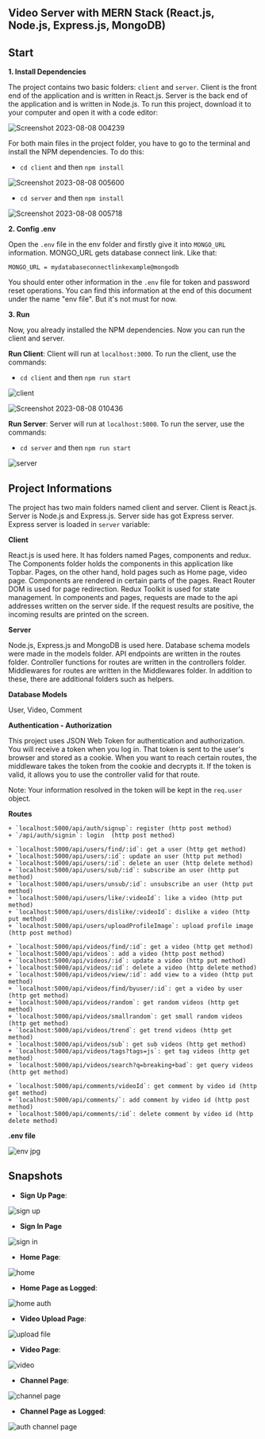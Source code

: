 ## Video Server with MERN Stack (React.js, Node.js, Express.js, MongoDB)

## Start

**1. Install Dependencies**

The project contains two basic folders: `client` and `server`. Client is the front end of the application and is written in React.js. Server is the back end of the application and is written in Node.js. To run this project, download it to your computer and open it with a code editor:

![Screenshot 2023-08-08 004239](https://github.com/Achint2103/VideoServer/assets/87437738/3571fd0f-73e9-4716-9ac5-5d88f58aceac)



For both main files in the project folder, you have to go to the terminal and install the NPM dependencies. To do this:

- `cd client` and then `npm install`

![Screenshot 2023-08-08 005600](https://github.com/Achint2103/VideoServer/assets/87437738/84f842c1-43c5-42de-a198-3dd95c698782)


- `cd server` and then `npm install`

![Screenshot 2023-08-08 005718](https://github.com/Achint2103/VideoServer/assets/87437738/4baf2cbc-ac58-430e-a2d7-9c328cb14d18)


**2. Config .env**

Open the `.env` file in the env folder and firstly give it into `MONGO_URL` information. MONGO_URL gets database connect link. Like that:

`MONGO_URL = mydatabaseconnectlinkexample@mongodb`

You should enter other information in the `.env` file for token and password reset operations. You can find this information at the end of this document under the name "env file". But it's not must for now.

**3. Run**

Now, you already installed the NPM dependencies. Now you can run the client and server.

**Run Client**: Client will run at `localhost:3000`. To run the client, use the commands:

- `cd client` and then `npm run start`

![client](https://user-images.githubusercontent.com/101933251/201528501-28771b7e-18f0-4d71-bd7e-d658ceb6e47f.jpg)

![Screenshot 2023-08-08 010436](https://github.com/Achint2103/VideoServer/assets/87437738/db6fc041-d58c-478f-8d91-b1d8e49276ce)


**Run Server**: Server will run at `localhost:5000`. To run the server, use the commands:

- `cd server` and then `npm run start`

![server](https://user-images.githubusercontent.com/101933251/202870980-aa0960ec-6921-4729-a5af-eea189b612d9.jpg)

## Project Informations

The project has two main folders named client and server. Client is React.js. Server is Node.js and Express.js. Server side has got Express server. Express server is loaded in `server` variable:

**Client**

React.js is used here. It has folders named Pages, components and redux. The Components folder holds the components in this application like Topbar. Pages, on the other hand, hold pages such as Home page, video page. Components are rendered in certain parts of the pages. React Router DOM is used for page redirection. Redux Toolkit is used for state management. In components and pages, requests are made to the api addresses written on the server side. If the request results are positive, the incoming results are printed on the screen.

**Server**

Node.js, Express.js and MongoDB is used here. Database schema models were made in the models folder. API endpoints are written in the routes folder. Controller functions for routes are written in the controllers folder. Middlewares for routes are written in the Middlewares folder. In addition to these, there are additional folders such as helpers.

**Database Models**

User, Video, Comment

**Authentication - Authorization**

This project uses JSON Web Token for authentication and authorization. You will receive a token when you log in. That token is sent to the user's browser and stored as a cookie. When you want to reach certain routes, the middleware takes the token from the cookie and decrypts it. If the token is valid, it allows you to use the controller valid for that route.

Note: Your information resolved in the token will be kept in the `req.user` object.

**Routes**

    + `localhost:5000/api/auth/signup`: register (http post method)
    + `/api/auth/signin`: login  (http post method)

    + `localhost:5000/api/users/find/:id`: get a user (http get method)
    + `localhost:5000/api/users/:id`: update an user (http put method)
    + `localhost:5000/api/users/:id`: delete an user (http delete method)
    + `localhost:5000/api/users/sub/:id`: subscribe an user (http put method)
    + `localhost:5000/api/users/unsub/:id`: unsubscribe an user (http put method)
    + `localhost:5000/api/users/like/:videoId`: like a video (http put method)
    + `localhost:5000/api/users/dislike/:videoId`: dislike a video (http put method)
    + `localhost:5000/api/users/uploadProfileImage`: upload profile image (http post method)

    + `localhost:5000/api/videos/find/:id`: get a video (http get method)
    + `localhost:5000/api/videos`: add a video (http post method)
    + `localhost:5000/api/videos/:id`: update a video (http put method)
    + `localhost:5000/api/videos/:id`: delete a video (http delete method)
    + `localhost:5000/api/videos/view/:id`: add view to a video (http put method)
    + `localhost:5000/api/videos/find/byuser/:id`: get a video by user (http get method)
    + `localhost:5000/api/videos/random`: get random videos (http get method)
    + `localhost:5000/api/videos/smallrandom`: get small random videos (http get method)
    + `localhost:5000/api/videos/trend`: get trend videos (http get method)
    + `localhost:5000/api/videos/sub`: get sub videos (http get method)
    + `localhost:5000/api/videos/tags?tags=js`: get tag videos (http get method)
    + `localhost:5000/api/videos/search?q=breaking+bad`: get query videos (http get method)

    + `localhost:5000/api/comments/videoId`: get comment by video id (http get method)
    + `localhost:5000/api/comments/`: add comment by video id (http post method)
    + `localhost:5000/api/comments/:id`: delete comment by video id (http delete method)

**.env file**

![env jpg](https://user-images.githubusercontent.com/101933251/202870628-da034e3d-611d-4830-82fe-f7dc79755719.JPG)

## Snapshots

- **Sign Up Page**:

![sign up](https://github.com/Achint2103/VideoServer/assets/87437738/2a06d737-46a2-45a8-8601-336ebb85a9a1)


- **Sign In Page**

![sign in](https://github.com/Achint2103/VideoServer/assets/87437738/9a842819-bcbb-4679-8d9e-e318204fcf21)


- **Home Page**:

![home](https://github.com/Achint2103/VideoServer/assets/87437738/d6ff75be-3b54-44f6-9d6d-dbe8f9c03008)


- **Home Page as Logged**:

![home auth](https://github.com/Achint2103/VideoServer/assets/87437738/7effd49a-e137-43ff-8604-21d65068ba13)


- **Video Upload Page**:

![upload file](https://user-images.githubusercontent.com/101933251/202870603-8d866501-6eb8-4882-96b3-3d119126863a.JPG)

- **Video Page**:

![video](https://user-images.githubusercontent.com/101933251/202870622-6f169452-2ebd-4ad2-9cb9-1a83a278c492.JPG)

- **Channel Page**:

![channel page](https://user-images.githubusercontent.com/101933251/202870636-20fad076-a93f-4d3b-b104-8d8927211f76.JPG)

- **Channel Page as Logged**:

![auth channel page](https://user-images.githubusercontent.com/101933251/202870651-85b75236-ae89-417c-b5bf-865ca5a6bc82.JPG)

